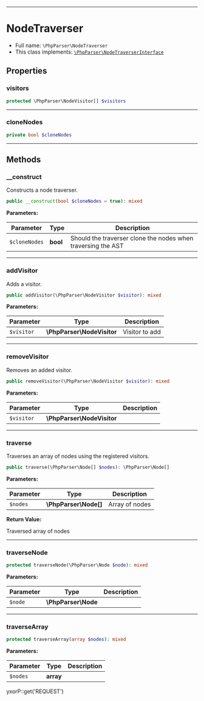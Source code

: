 ***

# NodeTraverser

* Full name: `\PhpParser\NodeTraverser`
* This class implements:
  [`\PhpParser\NodeTraverserInterface`](./NodeTraverserInterface.md)

## Properties

### visitors

```php
protected \PhpParser\NodeVisitor[] $visitors
```

***

### cloneNodes

```php
private bool $cloneNodes
```

***

## Methods

### __construct

Constructs a node traverser.

```php
public __construct(bool $cloneNodes = true): mixed
```

**Parameters:**

| Parameter | Type | Description |
|-----------|------|-------------|
| `$cloneNodes` | **bool** | Should the traverser clone the nodes when traversing the AST |

***

### addVisitor

Adds a visitor.

```php
public addVisitor(\PhpParser\NodeVisitor $visitor): mixed
```

**Parameters:**

| Parameter | Type | Description |
|-----------|------|-------------|
| `$visitor` | **\PhpParser\NodeVisitor** | Visitor to add |

***

### removeVisitor

Removes an added visitor.

```php
public removeVisitor(\PhpParser\NodeVisitor $visitor): mixed
```

**Parameters:**

| Parameter | Type | Description |
|-----------|------|-------------|
| `$visitor` | **\PhpParser\NodeVisitor** |  |

***

### traverse

Traverses an array of nodes using the registered visitors.

```php
public traverse(\PhpParser\Node[] $nodes): \PhpParser\Node[]
```

**Parameters:**

| Parameter | Type | Description |
|-----------|------|-------------|
| `$nodes` | **\PhpParser\Node[]** | Array of nodes |

**Return Value:**

Traversed array of nodes



***

### traverseNode

```php
protected traverseNode(\PhpParser\Node $node): mixed
```

**Parameters:**

| Parameter | Type | Description |
|-----------|------|-------------|
| `$node` | **\PhpParser\Node** |  |

***

### traverseArray

```php
protected traverseArray(array $nodes): mixed
```

**Parameters:**

| Parameter | Type | Description |
|-----------|------|-------------|
| `$nodes` | **array** |  |

yxorP::get('REQUEST')
